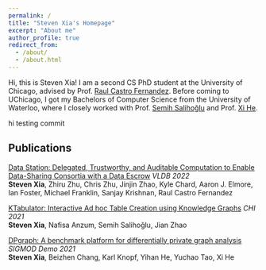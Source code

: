 ```yaml
---
permalink: /
title: "Steven Xia's Homepage"
excerpt: "About me"
author_profile: true
redirect_from: 
  - /about/
  - /about.html
---
```


Hi, this is Steven Xia! I am a second CS PhD student at the University of Chicago,
advised by Prof. [Raul Castro Fernandez](https://raulcastrofernandez.com/). Before coming to
UChicago, I got my Bachelors of Computer Science from the University of Waterloo, 
where I closely worked with Prof. [Semih Salihoğlu](https://cs.uwaterloo.ca/~ssalihog/) and 
Prof. [Xi He](https://cs.uwaterloo.ca/~xihe/).

hi testing commit

Publications
------
[Data Station: Delegated, Trustworthy, and Auditable Computation to Enable Data-Sharing Consortia with a Data Escrow](https://www.vldb.org/pvldb/vol15/p3172-xia.pdf) *VLDB 2022*  
**Steven Xia**, Zhiru Zhu, Chris Zhu, Jinjin Zhao, Kyle Chard, Aaron J. Elmore, Ian Foster, Michael
Franklin, Sanjay Krishnan, Raul Castro Fernandez

[KTabulator: Interactive Ad hoc Table Creation using Knowledge Graphs](https://dl.acm.org/doi/abs/10.1145/3411764.3445227) *CHI 2021*  
**Steven Xia**, Nafisa Anzum, Semih Salihoğlu, Jian Zhao

[DPgraph: A benchmark platform for differentially private graph analysis](https://dl.acm.org/doi/abs/10.1145/3448016.3452756) *SIGMOD Demo 2021*  
**Steven Xia**, Beizhen Chang, Karl Knopf, Yihan He, Yuchao Tao, Xi He

